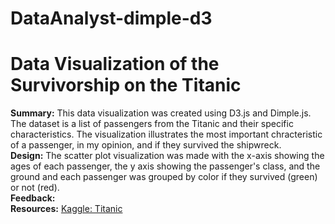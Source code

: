 # DataAnalyst-dimple-d3
<h1>Data Visualization of the Survivorship on the Titanic</h1>

<strong>Summary:</strong> This data visualization was created using D3.js and Dimple.js. The dataset is a list of passengers from the Titanic and their specific
characteristics. The visualization illustrates the most important chracteristic of a passenger, in my opinion, and if they survived the shipwreck. 
<br>
<strong>Design:</strong> The scatter plot visualization was made with the x-axis showing the ages of each passenger, the y axis showing the passenger's class, and the ground
 and each passenger was grouped by color if they survived (green) or not (red). 
<br>
<strong>Feedback:</strong>
<br>
<strong>Resources:</strong> <a href="https://www.kaggle.com/c/titanic">Kaggle: Titanic</a>